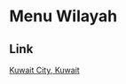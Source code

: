# Menu Wilayah

## Link

[Kuwait City, Kuwait](https://github.com/gigit-pemilu/pemilu-2024-99-luar-negeri/tree/main/pileg-dpr/hitung-suara/sub/99-luar-negeri/sub/64-kuwait-city-kuwait/sub/01-kuwait-city-kuwait/sub/0001-kuwait-city-kuwait)

